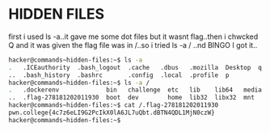 # HIDDEN FILES
first i used ls -a..it gave me some dot files but it wasnt flag..then i chwcked Q and it was given the flag file was in /..so i tried ls -a / ..nd BINGO I got it..
``` bash
hacker@commands~hidden-files:~$ ls -a
.   .ICEauthority  .bash_logout  .cache   .dbus   .mozilla  Desktop  q
..  .bash_history  .bashrc       .config  .local  .profile  p
hacker@commands~hidden-files:~$ ls -a /
.   .dockerenv             bin   challenge  etc   lib    lib64   media  nix  proc  run   srv  tmp  var
..  .flag-278181202011930  boot  dev        home  lib32  libx32  mnt    opt  root  sbin  sys  usr
hacker@commands~hidden-files:~$ cat /.flag-278181202011930
pwn.college{4c7z6eLI9G2PcIkX0lA6JL7uQbt.dBTN4QDL1MjN0czW}
hacker@commands~hidden-files:~$
```

